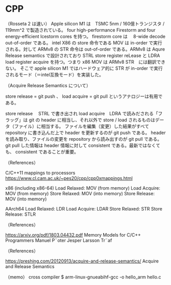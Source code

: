 # CPP

（Rosseta 2 は速い）
Apple silicon M1 は　TSMC 5nm /  160億トランジスタ / 119mm^2 で製造されている。 four high-performance Firestorm and four energy-efficient Icestorm cores を持つ。
firestorm core は　 8-wide decode out-of-order である。
intel X86 の store 命令である MOV は in-order で実行される。対して ARMv8 の STR 命令は out-of-order である。ARMv8 は Aqure Release semantics で設計されており STRL store register reLease と  LDRA load register acquire を持つ。つまり x86 MOV は ARMv8 STR　には翻訳できない。
そこで apple silicon M1 ではハードウェア的に STR が in-order で実行されるモード（＝intel互換モード）を実装した。



（Acquire Release Semantics について）

store release = git push  、  load acquire = git pull というアナロジーは有用である。

store release 　STRL で書き出され  load acquire　LDRA で読みだされる「フラッグ」は  git の header に相当し、それ以外で  store / load されるものはデータ（ファイル）に相当する。
ファイルを編集（変更）した結果がすべて repository に書き込んだ上で header を更新するのが git push  である。
header を読み取り、ファイルの変更を repository から読み出すのが git pull である。
git pull した情報は header 情報に対して consistent である。最新ではなくても、 consistent であることが重要。


（References）

C/C++11 mappings to processors 
https://www.cl.cam.ac.uk/~pes20/cpp/cpp0xmappings.html

x86 (including x86-64)
Load Relaxed:	MOV (from memory)
Load Acquire:	MOV (from memory)
Store Relaxed:	MOV (into memory)
Store Release:	MOV (into memory)

AArch64
Load Relaxed:	LDR
Load Acquire:	LDAR
Store Relaxed:	STR
Store Release:	STLR

（References）

https://arxiv.org/pdf/1803.04432.pdf
Memory Models for C/C++ Programmers
Manuel P¨oter
Jesper Larsson Tr¨af

（References）

https://preshing.com/20120913/acquire-and-release-semantics/
Acquire and Release Semantics

（memo）
cross compiler
$ arm-linux-gnueabihf-gcc -o hello_arm hello.c 

